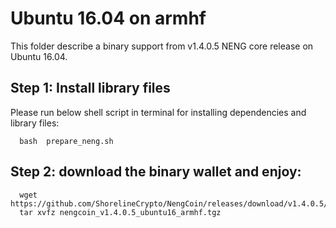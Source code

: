 # Ubuntu 16.04 on armhf 

This folder describe a binary support from v1.4.0.5 NENG core release on Ubuntu 16.04.

## Step 1: Install library files
Please run below shell script in terminal for installing dependencies and library files:
```
  bash  prepare_neng.sh
```

## Step 2: download the binary wallet and enjoy:
```
  wget  https://github.com/ShorelineCrypto/NengCoin/releases/download/v1.4.0.5/nengcoin_v1.4.0.5_ubuntu16_armhf.tgz
  tar xvfz nengcoin_v1.4.0.5_ubuntu16_armhf.tgz 
```
